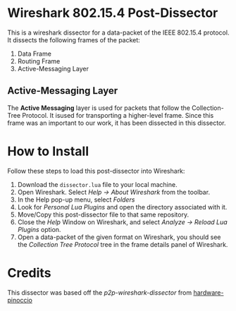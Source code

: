 # Wireshark 802.15.4 Post-Dissector
This is a wireshark dissector for a data-packet of the IEEE 802.15.4 protocol. It dissects the following frames of the packet:
1. Data Frame
2. Routing Frame
3. Active-Messaging Layer

## Active-Messaging Layer
The **Active Messaging** layer is used for packets that follow the Collection-Tree Protocol. It isused for transporting a higher-level frame. Since this frame was an important to our work, it has been dissected in this dissector.

# How to Install
Follow these steps to load this post-dissector into Wireshark:
1. Download the `dissector.lua` file to your local machine.
2. Open Wireshark. Select *Help -> About Wireshark* from the toolbar.
3. In the Help pop-up menu, select *Folders*
4. Look for *Personal Lua Plugins* and open the directory associated with it.
5. Move/Copy this post-dissector file to that same repository.
6. Close the *Help* Window on Wireshark, and select *Analyze -> Reload Lua Plugins* option.
7. Open a data-packet of the given format on Wireshark, you should see the *Collection Tree Protocol* tree in the frame details panel of Wireshark.


# Credits
This dissector was based off the <i>p2p-wireshark-dissector</i> from [hardware-pinoccio](https://github.com/Pinoccio/hardware-pinoccio/blob/master/firmware/bootloader/p2p-wireshark-dissector.lua)
